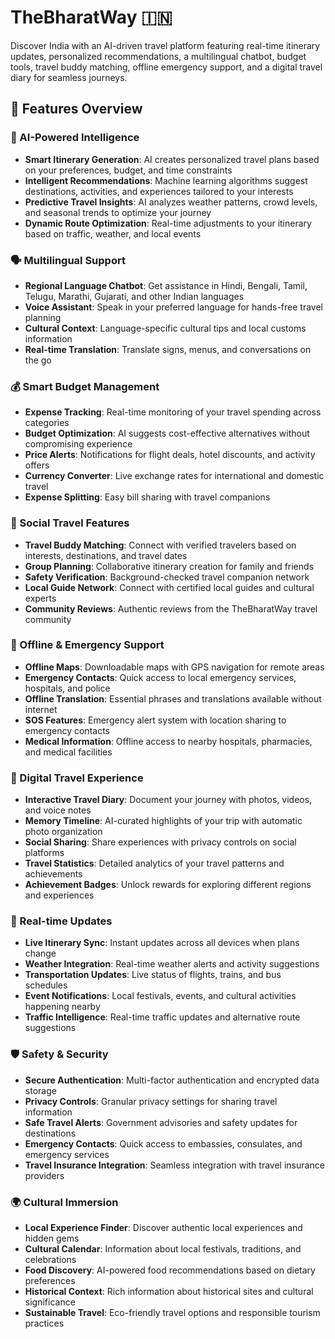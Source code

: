 # TheBharatWay 🇮🇳
Discover India with an AI-driven travel platform featuring real-time itinerary updates, personalized recommendations, a multilingual chatbot, budget tools, travel buddy matching, offline emergency support, and a digital travel diary for seamless journeys.

## 🌟 Features Overview

### 🤖 AI-Powered Intelligence
- **Smart Itinerary Generation**: AI creates personalized travel plans based on your preferences, budget, and time constraints
- **Intelligent Recommendations**: Machine learning algorithms suggest destinations, activities, and experiences tailored to your interests
- **Predictive Travel Insights**: AI analyzes weather patterns, crowd levels, and seasonal trends to optimize your journey
- **Dynamic Route Optimization**: Real-time adjustments to your itinerary based on traffic, weather, and local events

### 🗣️ Multilingual Support
- **Regional Language Chatbot**: Get assistance in Hindi, Bengali, Tamil, Telugu, Marathi, Gujarati, and other Indian languages
- **Voice Assistant**: Speak in your preferred language for hands-free travel planning
- **Cultural Context**: Language-specific cultural tips and local customs information
- **Real-time Translation**: Translate signs, menus, and conversations on the go

### 💰 Smart Budget Management
- **Expense Tracking**: Real-time monitoring of your travel spending across categories
- **Budget Optimization**: AI suggests cost-effective alternatives without compromising experience
- **Price Alerts**: Notifications for flight deals, hotel discounts, and activity offers
- **Currency Converter**: Live exchange rates for international and domestic travel
- **Expense Splitting**: Easy bill sharing with travel companions

### 👥 Social Travel Features
- **Travel Buddy Matching**: Connect with verified travelers based on interests, destinations, and travel dates
- **Group Planning**: Collaborative itinerary creation for family and friends
- **Safety Verification**: Background-checked travel companion network
- **Local Guide Network**: Connect with certified local guides and cultural experts
- **Community Reviews**: Authentic reviews from the TheBharatWay travel community

### 📱 Offline & Emergency Support
- **Offline Maps**: Downloadable maps with GPS navigation for remote areas
- **Emergency Contacts**: Quick access to local emergency services, hospitals, and police
- **Offline Translation**: Essential phrases and translations available without internet
- **SOS Features**: Emergency alert system with location sharing to emergency contacts
- **Medical Information**: Offline access to nearby hospitals, pharmacies, and medical facilities

### 📖 Digital Travel Experience
- **Interactive Travel Diary**: Document your journey with photos, videos, and voice notes
- **Memory Timeline**: AI-curated highlights of your trip with automatic photo organization
- **Social Sharing**: Share experiences with privacy controls on social platforms
- **Travel Statistics**: Detailed analytics of your travel patterns and achievements
- **Achievement Badges**: Unlock rewards for exploring different regions and experiences

### 🔄 Real-time Updates
- **Live Itinerary Sync**: Instant updates across all devices when plans change
- **Weather Integration**: Real-time weather alerts and activity suggestions
- **Transportation Updates**: Live status of flights, trains, and bus schedules
- **Event Notifications**: Local festivals, events, and cultural activities happening nearby
- **Traffic Intelligence**: Real-time traffic updates and alternative route suggestions

### 🛡️ Safety & Security
- **Secure Authentication**: Multi-factor authentication and encrypted data storage
- **Privacy Controls**: Granular privacy settings for sharing travel information
- **Safe Travel Alerts**: Government advisories and safety updates for destinations
- **Emergency Contacts**: Quick access to embassies, consulates, and emergency services
- **Travel Insurance Integration**: Seamless integration with travel insurance providers

### 🌍 Cultural Immersion
- **Local Experience Finder**: Discover authentic local experiences and hidden gems
- **Cultural Calendar**: Information about local festivals, traditions, and celebrations
- **Food Discovery**: AI-powered food recommendations based on dietary preferences
- **Historical Context**: Rich information about historical sites and cultural significance
- **Sustainable Travel**: Eco-friendly travel options and responsible tourism practices

